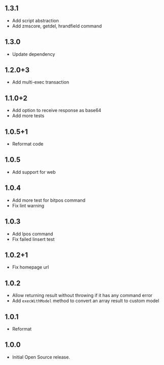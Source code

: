 ## 1.3.1

- Add script abstraction
- Add zmscore, getdel, hrandfield command

## 1.3.0

- Update dependency

## 1.2.0+3

- Add multi-exec transaction

## 1.1.0+2

- Add option to receive response as base64
- Add more tests

## 1.0.5+1

- Reformat code

## 1.0.5

- Add support for web

## 1.0.4

- Add more test for bitpos command
- Fix lint warning

## 1.0.3

- Add lpos command
- Fix failed linsert test

## 1.0.2+1

- Fix homepage url

## 1.0.2

- Allow returning result without throwing if it has any command error
- Add ```execWithModel``` method to convert an array result to custom model

## 1.0.1

- Reformat

## 1.0.0

- Initial Open Source release.
